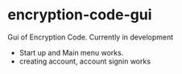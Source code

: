 # encryption-code-gui
Gui of Encryption Code. Currently in development

- Start up and Main menu works.
- creating account, account signin works

